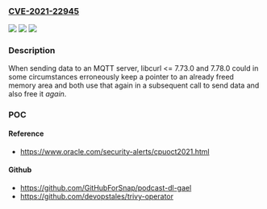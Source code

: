 ### [CVE-2021-22945](https://cve.mitre.org/cgi-bin/cvename.cgi?name=CVE-2021-22945)
![](https://img.shields.io/static/v1?label=Product&message=https%3A%2F%2Fgithub.com%2Fcurl%2Fcurl&color=blue)
![](https://img.shields.io/static/v1?label=Version&message=n%2Fa&color=blue)
![](https://img.shields.io/static/v1?label=Vulnerability&message=Double%20Free%20(CWE-415)&color=brighgreen)

### Description

When sending data to an MQTT server, libcurl <= 7.73.0 and 7.78.0 could in some circumstances erroneously keep a pointer to an already freed memory area and both use that again in a subsequent call to send data and also free it *again*.

### POC

#### Reference
- https://www.oracle.com/security-alerts/cpuoct2021.html

#### Github
- https://github.com/GitHubForSnap/podcast-dl-gael
- https://github.com/devopstales/trivy-operator

